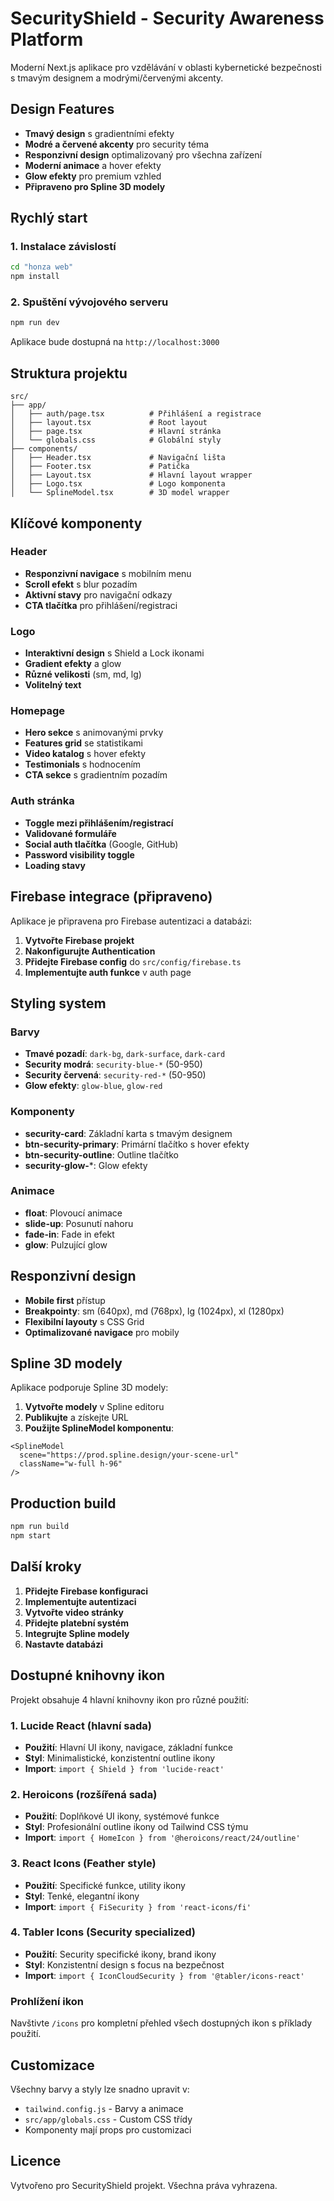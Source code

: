 # SecurityShield - Security Awareness Platform

Moderní Next.js aplikace pro vzdělávání v oblasti kybernetické bezpečnosti s tmavým designem a modrými/červenými akcenty.

## Design Features

- **Tmavý design** s gradientními efekty
- **Modré a červené akcenty** pro security téma
- **Responzivní design** optimalizovaný pro všechna zařízení
- **Moderní animace** a hover efekty
- **Glow efekty** pro premium vzhled
- **Připraveno pro Spline 3D modely**

## Rychlý start

### 1. Instalace závislostí

```bash
cd "honza web"
npm install
```

### 2. Spuštění vývojového serveru

```bash
npm run dev
```

Aplikace bude dostupná na `http://localhost:3000`

## Struktura projektu

```
src/
├── app/
│   ├── auth/page.tsx          # Přihlášení a registrace
│   ├── layout.tsx             # Root layout
│   ├── page.tsx               # Hlavní stránka
│   └── globals.css            # Globální styly
├── components/
│   ├── Header.tsx             # Navigační lišta
│   ├── Footer.tsx             # Patička
│   ├── Layout.tsx             # Hlavní layout wrapper
│   ├── Logo.tsx               # Logo komponenta
│   └── SplineModel.tsx        # 3D model wrapper
```

## Klíčové komponenty

### Header
- **Responzivní navigace** s mobilním menu
- **Scroll efekt** s blur pozadím
- **Aktivní stavy** pro navigační odkazy
- **CTA tlačítka** pro přihlášení/registraci

### Logo
- **Interaktivní design** s Shield a Lock ikonami
- **Gradient efekty** a glow
- **Různé velikosti** (sm, md, lg)
- **Volitelný text**

### Homepage
- **Hero sekce** s animovanými prvky
- **Features grid** se statistikami
- **Video katalog** s hover efekty
- **Testimonials** s hodnocením
- **CTA sekce** s gradientním pozadím

### Auth stránka
- **Toggle mezi přihlášením/registrací**
- **Validované formuláře**
- **Social auth tlačítka** (Google, GitHub)
- **Password visibility toggle**
- **Loading stavy**

## Firebase integrace (připraveno)

Aplikace je připravena pro Firebase autentizaci a databázi:

1. **Vytvořte Firebase projekt**
2. **Nakonfigurujte Authentication**
3. **Přidejte Firebase config** do `src/config/firebase.ts`
4. **Implementujte auth funkce** v auth page

## Styling system

### Barvy
- **Tmavé pozadí**: `dark-bg`, `dark-surface`, `dark-card`
- **Security modrá**: `security-blue-*` (50-950)
- **Security červená**: `security-red-*` (50-950)
- **Glow efekty**: `glow-blue`, `glow-red`

### Komponenty
- **security-card**: Základní karta s tmavým designem
- **btn-security-primary**: Primární tlačítko s hover efekty
- **btn-security-outline**: Outline tlačítko
- **security-glow-***: Glow efekty

### Animace
- **float**: Plovoucí animace
- **slide-up**: Posunutí nahoru
- **fade-in**: Fade in efekt
- **glow**: Pulzující glow

## Responzivní design

- **Mobile first** přístup
- **Breakpointy**: sm (640px), md (768px), lg (1024px), xl (1280px)
- **Flexibilní layouty** s CSS Grid
- **Optimalizované navigace** pro mobily

## Spline 3D modely

Aplikace podporuje Spline 3D modely:

1. **Vytvořte modely** v Spline editoru
2. **Publikujte** a získejte URL
3. **Použijte SplineModel komponentu**:

```tsx
<SplineModel 
  scene="https://prod.spline.design/your-scene-url" 
  className="w-full h-96"
/>
```

## Production build

```bash
npm run build
npm start
```

## Další kroky

1. **Přidejte Firebase konfiguraci**
2. **Implementujte autentizaci**
3. **Vytvořte video stránky**
4. **Přidejte platební systém**
5. **Integrujte Spline modely**
6. **Nastavte databázi**

## Dostupné knihovny ikon

Projekt obsahuje 4 hlavní knihovny ikon pro různé použití:

### 1. Lucide React (hlavní sada)
- **Použití**: Hlavní UI ikony, navigace, základní funkce
- **Styl**: Minimalistické, konzistentní outline ikony
- **Import**: `import { Shield } from 'lucide-react'`

### 2. Heroicons (rozšířená sada)
- **Použití**: Doplňkové UI ikony, systémové funkce
- **Styl**: Profesionální outline ikony od Tailwind CSS týmu
- **Import**: `import { HomeIcon } from '@heroicons/react/24/outline'`

### 3. React Icons (Feather style)
- **Použití**: Specifické funkce, utility ikony
- **Styl**: Tenké, elegantní ikony
- **Import**: `import { FiSecurity } from 'react-icons/fi'`

### 4. Tabler Icons (Security specialized)
- **Použití**: Security specifické ikony, brand ikony
- **Styl**: Konzistentní design s focus na bezpečnost
- **Import**: `import { IconCloudSecurity } from '@tabler/icons-react'`

### Prohlížení ikon
Navštivte `/icons` pro kompletní přehled všech dostupných ikon s příklady použití.

## Customizace

Všechny barvy a styly lze snadno upravit v:
- `tailwind.config.js` - Barvy a animace
- `src/app/globals.css` - Custom CSS třídy
- Komponenty mají props pro customizaci

## Licence

Vytvořeno pro SecurityShield projekt. Všechna práva vyhrazena. 